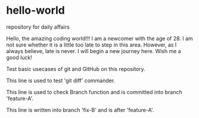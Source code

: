 # hello-world
repository for daily affairs

Hello, the amazing coding world!!!
I am a newcomer with the age of 28. I am not sure whether it is a little too late to step in this area. However, as I always believe, late is never. I will begin a new journey here. Wish me a good luck!

Test basic usecases of git and GitHub on this repository.

This line is used to test 'git diff' commander.

This line is used to check Branch function and is committed into branch 'feature-A'.

This line is written into branch 'fix-B' and is after 'feature-A'.
